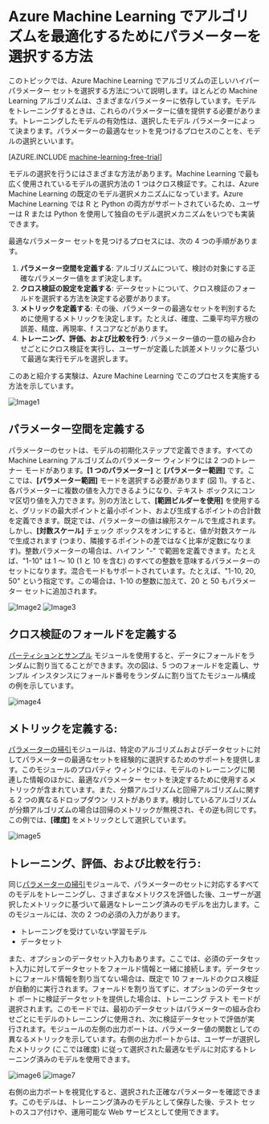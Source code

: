 <properties 
	pageTitle="Azure Machine Learning でアルゴリズムを最適化するためにパラメーターを選択する方法 | Microsoft Azure" 
	description="Azure Machine Learning でアルゴリズムに最適なパラメーター セットを選択する方法について説明します。" 
	services="machine-learning"
	documentationCenter="" 
	authors="bradsev" 
	manager="paulettm" 
	editor="cgronlun"/>

<tags 
	ms.service="machine-learning" 
	ms.workload="data-services" 
	ms.tgt_pltfrm="na" 
	ms.devlang="na" 
	ms.topic="article" 
	ms.date="05/27/2016" 
	ms.author="bradsev" />


# Azure Machine Learning でアルゴリズムを最適化するためにパラメーターを選択する方法

このトピックでは、Azure Machine Learning でアルゴリズムの正しいハイパーパラメーター セットを選択する方法について説明します。ほとんどの Machine Learning アルゴリズムは、さまざまなパラメーターに依存しています。モデルをトレーニングするときは、これらのパラメーターに値を提供する必要があります。トレーニングしたモデルの有効性は、選択したモデル パラメーターによって決まります。パラメーターの最適なセットを見つけるプロセスのことを、モデルの選択といいます。

[AZURE.INCLUDE [machine-learning-free-trial](../../includes/machine-learning-free-trial.md)]

モデルの選択を行うにはさまざまな方法があります。Machine Learning で最も広く使用されているモデルの選択方法の 1 つはクロス検証です。これは、Azure Machine Learning の既定のモデル選択メカニズムになっています。Azure Machine Learning では R と Python の両方がサポートされているため、ユーザーは R または Python を使用して独自のモデル選択メカニズムをいつでも実装できます。

最適なパラメーター セットを見つけるプロセスには、次の 4 つの手順があります。

1.	**パラメーター空間を定義する**: アルゴリズムについて、検討の対象にする正確なパラメーター値をまず決定します。 
2.	**クロス検証の設定を定義する**: データセットについて、クロス検証のフォールドを選択する方法を決定する必要があります。 
3.	**メトリックを定義する**: その後、パラメーターの最適なセットを判別するために使用するメトリックを決定します。たとえば、確度、二乗平均平方根の誤差、精度、再現率、f スコアなどがあります。 
4.	**トレーニング、評価、および比較を行う**: パラメーター値の一意の組み合わせごとにクロス検証を実行し、ユーザーが定義した誤差メトリックに基づいて最適な実行モデルを選択します。

このあと紹介する実験は、Azure Machine Learning でこのプロセスを実施する方法を示しています。

![Image1](./media/machine-learning-algorithm-parameters-optimize/fig1.png)
 
## パラメーター空間を定義する
パラメーターのセットは、モデルの初期化ステップで定義できます。すべての Machine Learning アルゴリズムのパラメーター ウィンドウには 2 つのトレーナー モードがあります。**[1 つのパラメーター]** と **[パラメーター範囲]** です。ここでは、**[パラメーター範囲]** モードを選択する必要があります (図 1)。すると、各パラメーターに複数の値を入力できるようになり、テキスト ボックスにコンマ区切り値を入力できます。別の方法として、**[範囲ビルダーを使用]** を使用すると、グリッドの最大ポイントと最小ポイント、および生成するポイントの合計数を定義できます。既定では、パラメーターの値は線形スケールで生成されます。しかし、**[対数スケール]** チェック ボックスをオンにすると、値が対数スケールで生成されます (つまり、隣接するポイントの差ではなく比率が定数になります)。整数パラメーターの場合は、ハイフン "-" で範囲を定義できます。たとえば、"1-10" は 1 ～ 10 (1 と 10 を含む) のすべての整数を意味するパラメーターのセットになります。混合モードもサポートされています。たとえば、"1-10, 20, 50" という指定です。この場合は、1-10 の整数に加えて、20 と 50 もパラメーター セットに追加されます。
  
![Image2](./media/machine-learning-algorithm-parameters-optimize/fig2.png) ![Image3](./media/machine-learning-algorithm-parameters-optimize/fig3.png)

## クロス検証のフォールドを定義する
[パーティションとサンプル][partition-and-sample] モジュールを使用すると、データにフォールドをランダムに割り当てることができます。次の図は、5 つのフォールドを定義し、サンプル インスタンスにフォールド番号をランダムに割り当てたモジュール構成の例を示しています。

![image4](./media/machine-learning-algorithm-parameters-optimize/fig4.png)


## メトリックを定義する:
[パラメーターの掃引][sweep-parameters]モジュールは、特定のアルゴリズムおよびデータセットに対してパラメーターの最適なセットを経験的に選択するためのサポートを提供します。このモジュールのプロパティ ウィンドウには、モデルのトレーニングに関連した情報のほかに、最適なパラメーター セットを決定するために使用するメトリックが含まれています。また、分類アルゴリズムと回帰アルゴリズムに関する 2 つの異なるドロップダウン リストがあります。検討しているアルゴリズムが分類アルゴリズムの場合は回帰のメトリックが無視され、その逆も同じです。この例では、**[確度]** をメトリックとして選択しています。
 
![image5](./media/machine-learning-algorithm-parameters-optimize/fig5.png)

## トレーニング、評価、および比較を行う:  
同じ[パラメーターの掃引][sweep-parameters]モジュールで、パラメーターのセットに対応するすべてのモデルをトレーニングし、さまざまなメトリクスを評価した後、ユーザーが選択したメトリックに基づいて最適なトレーニング済みのモデルを出力します。このモジュールには、次の 2 つの必須の入力があります。

* トレーニングを受けていない学習モデル 
* データセット 

また、オプションのデータセット入力もあります。ここでは、必須のデータセット入力に対してデータセットをフォールド情報と一緒に接続します。データセットにフォールド情報を割り当てない場合は、既定で 10 フォールドのクロス検証が自動的に実行されます。フォールドを割り当てずに、オプションのデータセット ポートに検証データセットを提供した場合は、トレーニング テスト モードが選択されます。このモードでは、最初のデータセットはパラメーターの組み合わせごとにモデルのトレーニングに使用され、次に検証データセットで評価が実行されます。モジュールの左側の出力ポートは、パラメーター値の関数としての異なるメトリックを示しています。右側の出力ポートからは、ユーザーが選択したメトリック (ここでは確度) に従って選択された最適なモデルに対応するトレーニング済みのモデルを使用できます。

![image6](./media/machine-learning-algorithm-parameters-optimize/fig6a.png) ![image7](./media/machine-learning-algorithm-parameters-optimize/fig6b.png)
 
右側の出力ポートを視覚化すると、選択された正確なパラメーターを確認できます。このモデルは、トレーニング済みのモデルとして保存した後、テスト セットのスコア付けや、運用可能な Web サービスとして使用できます。


<!-- Module References -->
[partition-and-sample]: https://msdn.microsoft.com/library/azure/a8726e34-1b3e-4515-b59a-3e4a475654b8/
[sweep-parameters]: https://msdn.microsoft.com/library/azure/038d91b6-c2f2-42a1-9215-1f2c20ed1b40/
 

<!---HONumber=AcomDC_0601_2016-->